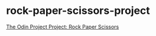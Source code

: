 # rock-paper-scissors-project
[The Odin Project Project: Rock Paper Scissors](https://www.theodinproject.com/paths/foundations/courses/foundations/lessons/rock-paper-scissors)
